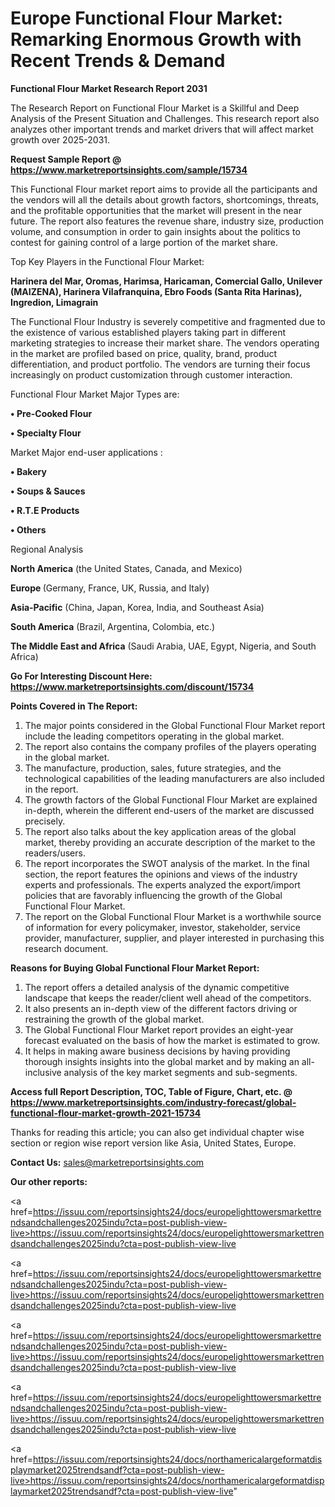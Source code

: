  # Europe Functional Flour Market: Remarking Enormous Growth with Recent Trends & Demand

<strong>Functional Flour Market Research Report 2031</strong>

The Research Report on Functional Flour Market is a Skillful and Deep Analysis of the Present Situation and Challenges. This research report also analyzes other important trends and market drivers that will affect market growth over 2025-2031.

<strong>Request Sample Report @ <a href=https://www.marketreportsinsights.com/sample/15734>https://www.marketreportsinsights.com/sample/15734</a></strong>

This Functional Flour market report aims to provide all the participants and the vendors will all the details about growth factors, shortcomings, threats, and the profitable opportunities that the market will present in the near future. The report also features the revenue share, industry size, production volume, and consumption in order to gain insights about the politics to contest for gaining control of a large portion of the market share.

Top Key Players in the Functional Flour Market:

<strong>Harinera del Mar, Oromas, Harimsa, Haricaman, Comercial Gallo, Unilever (MAIZENA), Harinera Vilafranquina, Ebro Foods (Santa Rita Harinas), Ingredion, Limagrain</strong>

The Functional Flour Industry is severely competitive and fragmented due to the existence of various established players taking part in different marketing strategies to increase their market share. The vendors operating in the market are profiled based on price, quality, brand, product differentiation, and product portfolio. The vendors are turning their focus increasingly on product customization through customer interaction.

Functional Flour Market Major Types are:

<strong>• Pre-Cooked Flour

• Specialty Flour</strong>

Market Major end-user applications :

<strong>• Bakery

• Soups & Sauces

• R.T.E Products

• Others</strong>

Regional Analysis

</u><strong><b>North America</b></strong> (the United States, Canada, and Mexico)

<strong><b>Europe </b></strong>(Germany, France, UK, Russia, and Italy)

<strong><b>Asia-Pacific</b></strong> (China, Japan, Korea, India, and Southeast Asia)

<strong><b>South America</b></strong> (Brazil, Argentina, Colombia, etc.)

<strong><b>The Middle East and Africa</b></strong> (Saudi Arabia, UAE, Egypt, Nigeria, and South Africa)

<strong>Go For Interesting Discount Here: <a href=https://www.marketreportsinsights.com/discount/15734>https://www.marketreportsinsights.com/discount/15734</a></strong>

<strong>Points Covered in The Report:</strong>
<ol>
  <li>The major points considered in the Global Functional Flour Market report include the leading competitors operating in the global market.</li>
  <li>The report also contains the company profiles of the players operating in the global market.</li>
  <li>The manufacture, production, sales, future strategies, and the technological capabilities of the leading manufacturers are also included in the report.</li>
  <li>The growth factors of the Global Functional Flour Market are explained in-depth, wherein the different end-users of the market are discussed precisely.</li>
  <li>The report also talks about the key application areas of the global market, thereby providing an accurate description of the market to the readers/users.</li>
  <li>The report incorporates the SWOT analysis of the market. In the final section, the report features the opinions and views of the industry experts and professionals. The experts analyzed the export/import policies that are favorably influencing the growth of the Global Functional Flour Market.</li>
  <li>The report on the Global Functional Flour Market is a worthwhile source of information for every policymaker, investor, stakeholder, service provider, manufacturer, supplier, and player interested in purchasing this research document.</li>
</ol>
<strong>Reasons for Buying Global Functional Flour Market Report:</strong>

<ol>
  <li>The report offers a detailed analysis of the dynamic competitive landscape that keeps the reader/client well ahead of the competitors.</li>
  <li>It also presents an in-depth view of the different factors driving or restraining the growth of the global market.</li>
  <li>The Global Functional Flour Market report provides an eight-year forecast evaluated on the basis of how the market is estimated to grow.</li>
  <li>It helps in making aware business decisions by having providing thorough insights insights into the global market and by making an all-inclusive analysis of the key market segments and sub-segments.</li>
</ol>
<strong>Access full Report Description, TOC, Table of Figure, Chart, etc. @ <a href=https://www.marketreportsinsights.com/industry-forecast/global-functional-flour-market-growth-2021-15734>https://www.marketreportsinsights.com/industry-forecast/global-functional-flour-market-growth-2021-15734</a></strong>


Thanks for reading this article; you can also get individual chapter wise section or region wise report version like Asia, United States, Europe.

<strong>Contact Us:</strong>
sales@marketreportsinsights.com

<strong>Our other reports:</strong>

<a href=https://issuu.com/reportsinsights24/docs/europelighttowersmarkettrendsandchallenges2025indu?cta=post-publish-view-live>https://issuu.com/reportsinsights24/docs/europelighttowersmarkettrendsandchallenges2025indu?cta=post-publish-view-live</a>

<a href=https://issuu.com/reportsinsights24/docs/europelighttowersmarkettrendsandchallenges2025indu?cta=post-publish-view-live>https://issuu.com/reportsinsights24/docs/europelighttowersmarkettrendsandchallenges2025indu?cta=post-publish-view-live</a>

<a href=https://issuu.com/reportsinsights24/docs/europelighttowersmarkettrendsandchallenges2025indu?cta=post-publish-view-live>https://issuu.com/reportsinsights24/docs/europelighttowersmarkettrendsandchallenges2025indu?cta=post-publish-view-live</a>

<a href=https://issuu.com/reportsinsights24/docs/europelighttowersmarkettrendsandchallenges2025indu?cta=post-publish-view-live>https://issuu.com/reportsinsights24/docs/europelighttowersmarkettrendsandchallenges2025indu?cta=post-publish-view-live</a>

<a href=https://issuu.com/reportsinsights24/docs/northamericalargeformatdisplaymarket2025trendsandf?cta=post-publish-view-live>https://issuu.com/reportsinsights24/docs/northamericalargeformatdisplaymarket2025trendsandf?cta=post-publish-view-live</a>"
